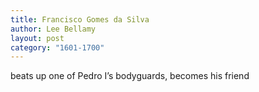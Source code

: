 ```yaml
---
title: Francisco Gomes da Silva
author: Lee Bellamy
layout: post
category: "1601-1700"
---
```

beats up one of Pedro I&#8217;s bodyguards, becomes his friend
